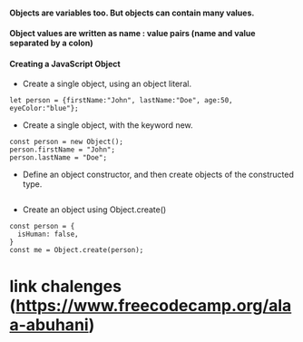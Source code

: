 #### Objects are variables too. But objects can contain many values.
#### Object values are written as name : value pairs (name and value separated by a colon)

#### Creating a JavaScript Object
- Create a single object, using an object literal.
```
let person = {firstName:"John", lastName:"Doe", age:50, eyeColor:"blue"};
```
- Create a single object, with the keyword new.
```
const person = new Object();
person.firstName = "John";
person.lastName = "Doe";
```

- Define an object constructor, and then create objects of the constructed type.
```

```

- Create an object using Object.create()
```
const person = {
  isHuman: false,
}
const me = Object.create(person);
```



# link chalenges (https://www.freecodecamp.org/alaa-abuhani)


 
